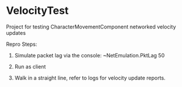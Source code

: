 # VelocityTest
Project for testing CharacterMovementComponent networked velocity updates


Repro Steps:

1) Simulate packet lag via the console:
~NetEmulation.PktLag 50

2) Run as client

3) Walk in a straight line, refer to logs for velocity update reports.
